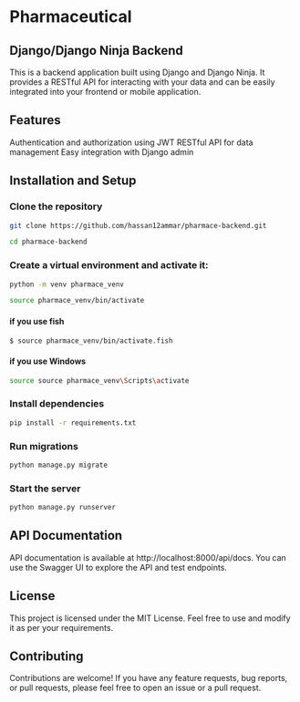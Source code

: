 # Pharmaceutical 
## Django/Django Ninja Backend
This is a backend application built using Django and Django Ninja. It provides a RESTful API for interacting with your data and can be easily integrated into your frontend or mobile application.

## Features
Authentication and authorization using JWT
RESTful API for data management
Easy integration with Django admin

## Installation and Setup

### Clone the repository
```sh
git clone https://github.com/hassan12ammar/pharmace-backend.git
```
```sh
cd pharmace-backend
```

### Create a virtual environment and activate it:
```sh
python -m venv pharmace_venv
```
```sh
source pharmace_venv/bin/activate
```
#### if you use **fish**
```sh
$ source pharmace_venv/bin/activate.fish
```
#### if you use **Windows**
```sh
source source pharmace_venv\Scripts\activate
```

### Install dependencies
``` sh
pip install -r requirements.txt
```

### Run migrations
``` sh
python manage.py migrate
```

### Start the server
``` sh
python manage.py runserver
```

## API Documentation
API documentation is available at http://localhost:8000/api/docs. You can use the Swagger UI to explore the API and test endpoints.

## License
This project is licensed under the MIT License. Feel free to use and modify it as per your requirements.

## Contributing
Contributions are welcome! If you have any feature requests, bug reports, or pull requests, please feel free to open an issue or a pull request.
